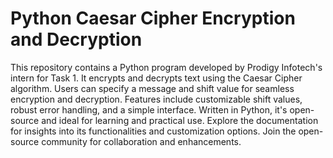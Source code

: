 # Python Caesar Cipher Encryption and Decryption

This repository contains a Python program developed by Prodigy Infotech's intern for Task 1. It encrypts and decrypts text using the Caesar Cipher algorithm. Users can specify a message and shift value for seamless encryption and decryption. Features include customizable shift values, robust error handling, and a simple interface. Written in Python, it's open-source and ideal for learning and practical use. Explore the documentation for insights into its functionalities and customization options. Join the open-source community for collaboration and enhancements.
